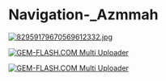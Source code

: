 # Navigation-_Azmmah



<a href="#"><img src="https://img.gem-flash.com/images/82959179670569612332_thumb.png" border="0" alt="82959179670569612332.jpg" /></a>


<a href="#"><img src="https://img.gem-flash.com/images/61339679737477816605.jpg" border="0" alt="GEM-FLASH.COM Multi Uploader" /></a>





<a href="#"><img src="https://img.gem-flash.com/images/72317149048117150263.jpg" border="0" alt="GEM-FLASH.COM Multi Uploader" /></a>
